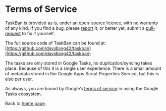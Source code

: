 # Terms of Service
TaskBan is provided as is, under an open-source licence, with no warranty of any kind. If you find a bug, please [report](https://github.com/davidlang42/taskban/issues) it, or better yet, submit a [pull-request](https://github.com/davidlang42/taskban/pulls) to fix it yourself.

The full source code of TaskBan can be found at: [https://github.com/davidlang42/taskban](https://github.com/davidlang42/taskban)

The tasks are only stored in Google Tasks, no duplication/syncing takes place. Because of this it is a single user experience. There is a small amount of metadata stored in the Google Apps Script Properties Service, but this is also per user.

As always, you are bound by Google’s [terms of service](https://policies.google.com/terms?hl=en-US) in using the Google Tasks ecosystem.

Back to [home page](home.md).